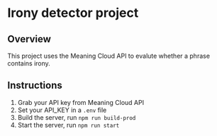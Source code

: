 # Irony detector project

## Overview

This project uses the Meaning Cloud API to evalute whether a phrase contains irony.

## Instructions

1. Grab your API key from Meaning Cloud API
2. Set your API_KEY in a `.env` file
3. Build the server, run `npm run build-prod`
4. Start the server, run `npm run start`
